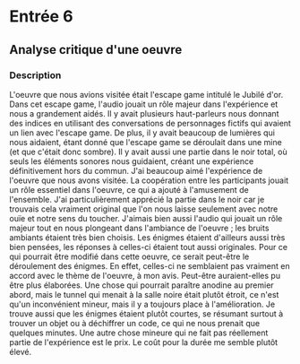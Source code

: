 # Entrée 6
## Analyse critique d'une oeuvre

### Description

L'oeuvre que nous avions visitée était l'escape game intitulé le Jubilé d'or. Dans cet escape game, l'audio jouait un rôle majeur dans l'expérience et nous a grandement aidés. Il y avait plusieurs haut-parleurs nous donnant des indices en utilisant des conversations de personnages fictifs qui avaient un lien avec l'escape game. De plus, il y avait beaucoup de lumières qui nous aidaient, étant donné que l'escape game se déroulait dans une mine (et que c'était donc sombre). Il y avait aussi une partie dans le noir total, où seuls les éléments sonores nous guidaient, créant une expérience définitivement hors du commun. J'ai beaucoup aimé l'expérience de l'oeuvre que nous avons visitée. La coopération entre les participants jouait un rôle essentiel dans l'oeuvre, ce qui a ajouté à l'amusement de l'ensemble. J'ai particulièrement apprécié la partie dans le noir car je trouvais cela vraiment original que l'on nous laisse seulement avec notre ouïe et notre sens du toucher. J'aimais bien aussi l'audio qui jouait un rôle majeur tout en nous plongeant dans l'ambiance de l'oeuvre ; les bruits ambiants étaient très bien choisis. Les énigmes étaient d'ailleurs aussi très bien pensées, les réponses à celles-ci étaient tout aussi originales. Pour ce qui pourrait être modifié dans cette oeuvre, ce serait peut-être le déroulement des énigmes. En effet, celles-ci ne semblaient pas vraiment en accord avec le thème de l'oeuvre, à mon avis. Peut-être auraient-elles pu être plus élaborées. Une chose qui pourrait paraître anodine au premier abord, mais le tunnel qui menait à la salle noire était plutôt étroit, ce n'est qu'un inconvénient mineur, mais il y a toujours place à l'amélioration. Je trouve aussi que les énigmes étaient plutôt courtes, se résumant surtout à trouver un objet ou à déchiffrer un code, ce qui ne nous prenait que quelques minutes. Une autre chose mineure qui ne fait pas réellement partie de l'expérience est le prix. Le coût pour la durée me semble plutôt élevé.
